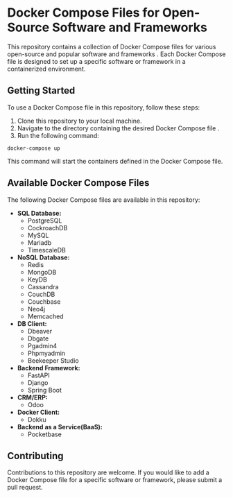 
# Docker Compose Files for Open-Source Software and Frameworks

This repository contains a collection of Docker Compose files for various open-source and popular software and frameworks
. Each Docker Compose file is designed to set up a specific software or framework in a containerized environment.

## Getting Started

To use a Docker Compose file in this repository, follow these steps:

1. Clone this repository to your local machine.
2. Navigate to the directory containing the desired Docker Compose file
.
3. Run the following command:
```
docker-compose up
```

This command will start the containers defined in the Docker Compose file.

## Available Docker Compose Files

The following Docker Compose files are available in this repository:

* **SQL Database:**
    * PostgreSQL
    * CockroachDB
    * MySQL
    * Mariadb
    * TimescaleDB
* **NoSQL Database:**
    * Redis
    * MongoDB
    * KeyDB
    * Cassandra
    * CouchDB
    * Couchbase
    * Neo4j
    * Memcached
* **DB Client:**
    * Dbeaver
    * Dbgate
    * Pgadmin4
    * Phpmyadmin
    * Beekeeper Studio
* **Backend Framework:**
    * FastAPI
    * Django
    * Spring Boot
* **CRM/ERP:**
    * Odoo
* **Docker Client:**
    * Dokku
* **Backend as a Service(BaaS):**
    * Pocketbase

## Contributing

Contributions to this repository are welcome. If you would like to add a Docker Compose file for a specific software or framework, please submit a pull request.
